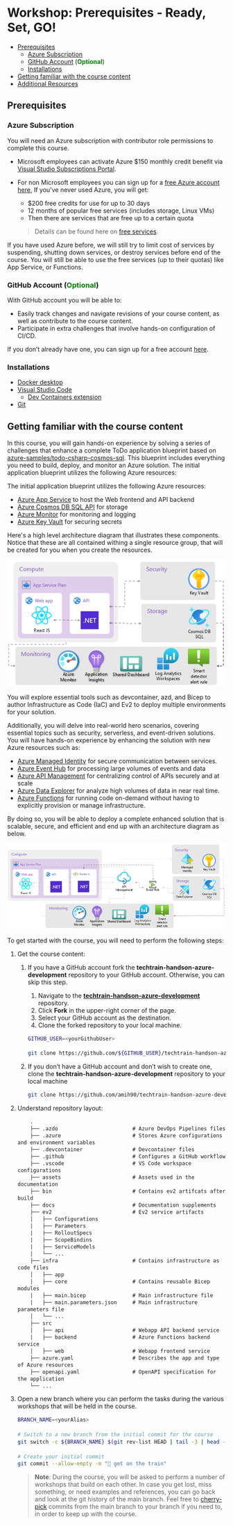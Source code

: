 # Workshop: Prerequisites - Ready, Set, GO!

- [Prerequisites](#prerequisites)
    - [Azure Subscription](#azure-subscription)
    - [GitHub Account](#github-account) (<span style="color:green"><b>Optional</b></span>)
    - [Installations](#installations)
- [Getting familiar with the course content](#course-content)
- [Additional Resources](#additional-resources)

## Prerequisites <a name="prerequisites"></a>

### Azure Subscription <a name="azure-subscription"></a>
You will need an Azure subscription with contributor role permissions to complete this course.
* Microsoft employees can activate Azure $150 monthly credit benefit via [Visual Studio Subscriptions Portal](https://my.visualstudio.com/Benefits).
* For non Microsoft employees you can sign up for a [free Azure account here](https://azure.microsoft.com/en-us/free/), If you've never used Azure, you will get:
    * $200 free credits for use for up to 30 days
    * 12 months of popular free services (includes storage, Linux VMs)
    * Then there are services that are free up to a certain quota

    > Details can be found here on [free services](https://azure.microsoft.com/en-us/free/).

If you have used Azure before, we will still try to limit cost of services by suspending, shutting down services, or destroy services before end of the course. You will still be able to use the free services (up to their quotas) like App Service, or Functions.

### GitHub Account (<span style="color:green"><b>Optional</b></span>)<a name="github-account"></a>
With GitHub account you will be able to:
* Easily track changes and navigate revisions of your course content, as well as contribute to the course content.
* Participate in extra challenges that involve hands-on configuration of CI/CD.

If you don’t already have one, you can sign up for a free account [here](https://github.com/).

### Installations <a name="installations"></a>
* [Docker desktop](https://www.docker.com/products/docker-desktop)
* [Visual Studio Code](https://code.visualstudio.com/)
    * [Dev Containers extension](https://marketplace.visualstudio.com/items?itemName=ms-vscode-remote.remote-containers)
* [Git](https://git-scm.com/downloads)

## Getting familiar with the course content <a name="course-content"></a>
In this course, you will gain hands-on experience by solving a series of challenges that enhance a complete ToDo application blueprint based on [azure-samples/todo-csharp-cosmos-sql](https://learn.microsoft.com/en-us/azure/architecture/guide/azure-resource-manager/advanced-templates/enterprise-infrastructure-bicep-container-registry). This blueprint includes everything you need to build, deploy, and monitor an Azure solution. The initial application blueprint utilizes the following Azure resources:

The initial application blueprint utilizes the following Azure resources:
* [Azure App Service](https://learn.microsoft.com/en-us/azure/app-service/overview) to host the Web frontend and API backend
* [Azure Cosmos DB SQL API](https://learn.microsoft.com/en-us/azure/cosmos-db/nosql/) for storage
* [Azure Monitor](https://learn.microsoft.com/en-us/azure/azure-monitor/overview) for monitoring and logging
* [Azure Key Vault](https://learn.microsoft.com/en-us/azure/key-vault/general/overview) for securing secrets

Here's a high level architecture diagram that illustrates these components. Notice that these are all contained withing a single resource group, that will be created for you when you create the resources.

![visio](../assets/architecture-start.png)

You will explore essential tools such as devcontainer, azd, and Bicep to author Infrastructure as Code (IaC) and Ev2 to deploy multiple environments for your solution.

Additionally, you will delve into real-world hero scenarios, covering essential topics such as security, serverless, and event-driven solutions. You will have hands-on experience by enhancing the solution with new Azure resources such as:

* [Azure Managed Identity](https://learn.microsoft.com/en-us/entra/identity/managed-identities-azure-resources/overview) for secure communication between services.
* [Azure Event Hub](https://learn.microsoft.com/en-us/azure/event-hubs/event-hubs-features) for processing large volumes of events and data
* [Azure API Management](https://learn.microsoft.com/en-us/azure/api-management/api-management-key-concepts) for centralizing control of APIs securely and at scale
* [Azure Data Explorer](https://learn.microsoft.com/en-us/azure/data-explorer/data-explorer-overview) for analyze high volumes of data in near real time.
* [Azure Functions](https://learn.microsoft.com/en-us/azure/azure-functions/functions-overview?pivots=programming-language-csharp) for running code on-demand without having to explicitly provision or manage infrastructure.

By doing so, you will be able to deploy a complete enhanced solution that is scalable, secure, and efficient and end up with an architecture diagram as below.

![visio](../assets/architecture-final.png)

To get started with the course, you will need to perform the following steps:
1. Get the course content:
    1. If you have a GitHub account fork the **techtrain-handson-azure-development** repository to your GitHub account. Otherwise, you can skip this step.
        1. Navigate to the [**techtrain-handson-azure-development**](https://github.com/amih90/techtrain-handson-azure-development) repository.
        1. Click **Fork** in the upper-right corner of the page.
        1. Select your GitHub account as the destination.
        1. Clone the forked repository to your local machine.

        ```bash
        GITHUB_USER=<yourGithubUser>

        git clone https://github.com/${GITHUB_USER}/techtrain-handson-azure-development
        ```
    1. If you don’t have a GitHub account and don’t wish to create one, clone the **techtrain-handson-azure-development** repository to your local machine
        ```bash
        git clone https://github.com/amih90/techtrain-handson-azure-development
        ```
1. Understand repository layout:
    ```
        .
        ├── .azdo                        # Azure DevOps Pipelines files
        ├── .azure                       # Stores Azure configurations and environment variables
        ├── .devcontainer                # Devcontainer files
        ├── .github                      # Configures a GitHub workflow
        ├── .vscode                      # VS Code workspace configurations
        ├── assets                       # Assets used in the documentation
        ├── bin                          # Contains ev2 artifcats after build
        ├── docs                         # Documentation supplements
        ├── ev2                          # Ev2 service artifacts
        │   ├── Configurations
        |   ├── Parameters
        |   ├── RolloutSpecs
        |   ├── ScopeBindins
        |   ├── ServiceModels
        |   └── ...
        ├── infra                        # Contains infrastructure as code files
        │   ├── app
        |   ├── core                     # Contains reusable Bicep modules
        |   ├── main.bicep               # Main infrastructure file
        |   ├── main.parameters.json     # Main infrastructure parameters file
        │   └── ...
        ├── src
        │   ├── api                      # Webapp API backend service
        |   ├── backend                  # Azure Functions backend service
        |   ├── web                      # Webapp frontend service
        ├── azure.yaml                   # Describes the app and type of Azure resources
        ├── openapi.yaml                 # OpenAPI specification for the application
        └── ...
    ```
1. Open a new branch where you can perform the tasks during the various workshops that will be held in the course.
    ```bash
    BRANCH_NAME=<yourAlias>

    # Switch to a new branch from the initial commit for the course
    git switch -c ${BRANCH_NAME} $(git rev-list HEAD | tail -3 | head -n 1)

    # Create your initial commit
    git commit --allow-empty -m "🚂 get on the train"
    ```

    > **Note**: During the course, you will be asked to perform a number of workshops that build on each other. In case you get lost, miss something, or need examples and references, you can go back and look at the git history of the main branch. Feel free to [cherry-pick](https://git-scm.com/docs/git-cherry-pick) commits from the main branch to your branch if you need to, in order to keep up with the course.

